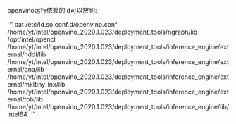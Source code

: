 openvino运行依赖的ld可以放到:

'''
cat /etc/ld.so.conf.d/openvino.conf 
/home/yt/intel/openvino_2020.1.023/deployment_tools/ngraph/lib
/opt/intel/opencl
/home/yt/intel/openvino_2020.1.023/deployment_tools/inference_engine/external/hddl/lib
/home/yt/intel/openvino_2020.1.023/deployment_tools/inference_engine/external/gna/lib
/home/yt/intel/openvino_2020.1.023/deployment_tools/inference_engine/external/mkltiny_lnx/lib
/home/yt/intel/openvino_2020.1.023/deployment_tools/inference_engine/external/tbb/lib
/home/yt/intel/openvino_2020.1.023/deployment_tools/inference_engine/lib/intel64
'''

